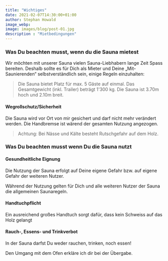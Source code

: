 ```yaml
---
title: "Wichtiges"
date: 2021-02-07T14:30:00+01:00
author: Stephan Howald
image_webp: 
image: images/blog/post-01.jpg
description : "Mietbedingungen"
---
```


### Was Du beachten musst, wenn du die Sauna mietest

Wir möchten mit unserer Sauna vielen Sauna-Liebhabern lange Zeit Spass bereiten. Deshalb sollte es für Dich als Mieter und Deine „Mit-Saunierenden“ selbstverständlich sein, einige Regeln einzuhalten:

> Die Sauna bietet Platz für max. 5 Gäste auf einmal.
  Das Gesamtgewicht (inkl. Trailer) beträgt 1'300 kg.
  Die Sauna ist 3.70m hoch und 2.10m breit.

#### Wegrollschutz/Sicherheit
Die Sauna wird vor Ort von mir gesichert und darf nicht mehr verändert werden. Die Handbremse ist wärend der gesamten Nutzung angezogen.

> Achtung:
  Bei Nässe und Kälte besteht Rutschgefahr auf dem Holz.

### Was Du beachten musst wenn Du die Sauna nutzt

#### Gesundheitliche Eignung
Die Nutzung der Sauna erfolgt auf Deine eigene Gefahr bzw. auf eigene Gefahr der weiteren Nutzer.

Während der Nutzung gelten für Dich und alle weiteren Nutzer der Sauna die allgemeinen Saunaregeln.

#### Handtuchpflicht
Ein ausreichend großes Handtuch sorgt dafür, dass kein Schweiss auf das Holz gelangt

#### Rauch-, Essens- und Trinkverbot
In der Sauna darfst Du weder rauchen, trinken, noch essen!

Den Umgang mit dem Ofen erkläre ich dir bei der Übergabe.